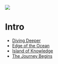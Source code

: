 <a href="https://www.instagram.com/9_Tay"><img src="https://img.shields.io/badge/instagram-%23E4415F?style=flat&logo=instagram&logoColor=white"/></a>

# Intro

* [Diving Deeper](Diving%20Deeper)
* [Edge of the Ocean](Edge%20of%20the%20Ocean)
* [Island of Knowledge](Island%20of%20Knowledge)
* [The Journey Begins](The%20Journey%20Begins)